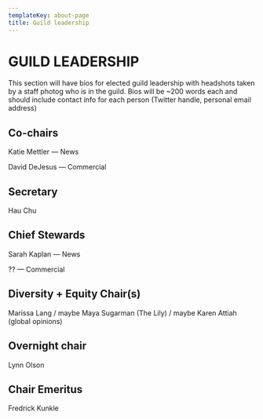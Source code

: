 ```yaml
---
templateKey: about-page
title: Guild leadership
---
```

# GUILD LEADERSHIP

This section will have bios for elected guild leadership with headshots taken by a staff photog who is in the guild. Bios will be ~200 words each and should include contact info for each person (Twitter handle, personal email address)

## Co-chairs

Katie Mettler — News

David DeJesus — Commercial



## Secretary 

Hau Chu



## Chief Stewards

Sarah Kaplan — News

?? — Commercial



## Diversity + Equity Chair(s)

Marissa Lang / maybe Maya Sugarman (The Lily) / maybe Karen Attiah (global opinions)



## Overnight chair

Lynn Olson 


## Chair Emeritus 

Fredrick Kunkle
